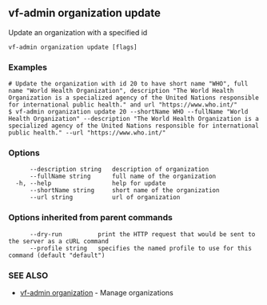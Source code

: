## vf-admin organization update

Update an organization with a specified id

```
vf-admin organization update [flags]
```

### Examples

```
# Update the organization with id 20 to have short name "WHO", full name "World Health Organization", description "The World Health Organization is a specialized agency of the United Nations responsible for international public health." and url "https://www.who.int/"
$ vf-admin organization update 20 --shortName WHO --fullName "World Health Organization" --description "The World Health Organization is a specialized agency of the United Nations responsible for international public health." --url "https://www.who.int/"

```

### Options

```
      --description string   description of organization
      --fullName string      full name of the organization
  -h, --help                 help for update
      --shortName string     short name of the organization
      --url string           url of organization
```

### Options inherited from parent commands

```
      --dry-run          print the HTTP request that would be sent to the server as a cURL command
      --profile string   specifies the named profile to use for this command (default "default")
```

### SEE ALSO

* [vf-admin organization](vf-admin_organization.md)	 - Manage organizations

